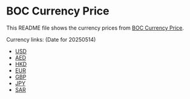# BOC Currency Price

This README file shows the currency prices from [BOC Currency Price](https://www.boc.cn/sourcedb/whpj/).

Currency links: (Date for 20250514)

- [USD](https://bocurrencyprice.techina.science/BOC_CURRENCY_PRICE/USD/20250514.json)
- [AED](https://bocurrencyprice.techina.science/BOC_CURRENCY_PRICE/AED/20250514.json)
- [HKD](https://bocurrencyprice.techina.science/BOC_CURRENCY_PRICE/HKD/20250514.json)
- [EUR](https://bocurrencyprice.techina.science/BOC_CURRENCY_PRICE/EUR/20250514.json)
- [GBP](https://bocurrencyprice.techina.science/BOC_CURRENCY_PRICE/GBP/20250514.json)
- [JPY](https://bocurrencyprice.techina.science/BOC_CURRENCY_PRICE/JPY/20250514.json)
- [SAR](https://bocurrencyprice.techina.science/BOC_CURRENCY_PRICE/SAR/20250514.json)
